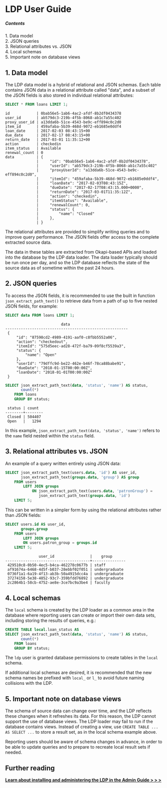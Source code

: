 LDP User Guide
==============

##### Contents  
1\. Data model  
2\. JSON queries  
3\. Relational attributes vs. JSON  
4\. Local schemas  
5\. Important note on database views


1\. Data model
--------------

The LDP data model is a hybrid of relational and JSON schemas.  Each table
contains JSON data in a relational attribute called "data", and a subset of
the JSON fields is also stored in individual relational attributes:

```sql
SELECT * FROM loans LIMIT 1;
```
```
id            | 0bab56e5-1ab6-4ac2-afdf-8b2df0434378
user_id       | ab579dc3-219b-4f5b-8068-ab1c7a55c402
proxy_user_id | a13dda6b-51ce-4543-be9c-eff894c0c2d0
item_id       | 459afaba-5b39-468d-9072-eb1685e0ddf4
loan_date     | 2017-02-03 08:43:15+00
due_date      | 2017-02-17 08:43:15+00
return_date   | 2017-03-01 11:35:12+00
action        | checkedin
item_status   | Available
renewal_count | 0
data          | {                                                          
              |     "id": "0bab56e5-1ab6-4ac2-afdf-8b2df0434378",          
              |     "userId": "ab579dc3-219b-4f5b-8068-ab1c7a55c402"       
              |     "proxyUserId": "a13dda6b-51ce-4543-be9c-eff894c0c2d0", 
              |     "itemId": "459afaba-5b39-468d-9072-eb1685e0ddf4",      
              |     "loanDate": "2017-02-03T08:43:15Z",                    
              |     "dueDate": "2017-02-17T08:43:15.000+0000",             
              |     "returnDate": "2017-03-01T11:35:12Z",                  
              |     "action": "checkedin",                                 
              |     "itemStatus": "Available",                             
              |     "renewalCount": 0,                                     
              |     "status": {                                            
              |         "name": "Closed"                                   
              |     },                                                     
              | }
```

The relational attributes are provided to simplify writing queries and to
improve query performance.  The JSON fields offer access to the complete
extracted source data.

The data in these tables are extracted from Okapi-based APIs and loaded
into the database by the LDP data loader.  The data loader typically
should be run once per day, and so the LDP database reflects the state
of the source data as of sometime within the past 24 hours.


2\. JSON queries
----------------

To access the JSON fields, it is recommended to use the built in function
`json_extract_path_text()` to retrieve data from a path of up to five nested
JSON fields, for example:

```sql
SELECT data FROM loans LIMIT 1;
```

```
                         data                          
-------------------------------------------------------
 {                                                     
     "id": "87598cd2-4989-4191-aaf0-c8fbb5552a06",     
     "action": "checkedout",                           
     "itemId": "575d5eec-ad28-472f-ba79-09f8cf5539a3", 
     "status": {                                       
         "name": "Open"                                
     },                                                
     "userId": "79dffc9d-be22-462e-b46f-78ca88babe91", 
     "dueDate": "2018-01-15T00:00:00Z",                
     "loanDate": "2018-01-01T00:00:00Z"                
 }                                                     
```

```sql
SELECT json_extract_path_text(data, 'status', 'name') AS status,
       count(*)
    FROM loans
    GROUP BY status;
```

```
 status | count
--------+--------
 Closed | 504407
 Open   |   1294
```

In this example, `json_extract_path_text(data, 'status', 'name')` refers to
the `name` field nested within the `status` field.


3\. Relational attributes vs. JSON
----------------------------------

An example of a query written entirely using JSON data:

```sql
SELECT json_extract_path_text(users.data, 'id') AS user_id,
       json_extract_path_text(groups.data, 'group') AS group
    FROM users
        LEFT JOIN groups
            ON json_extract_path_text(users.data, 'patronGroup') =
               json_extract_path_text(groups.data, 'id')
    LIMIT 5;
```

This can be written in a simpler form by using the relational attributes
rather than JSON fields:

```sql
SELECT users.id AS user_id,
       groups.group
    FROM users
        LEFT JOIN groups
	    ON users.patron_group = groups.id
    LIMIT 5;
```

```
               user_id                |    group
--------------------------------------+---------------
 429510c8-0b50-4ec5-b4ca-462278c0677b | staff
 af91674a-6468-4d5f-b037-28ebbf02f051 | undergraduate
 0736f1a1-6a19-4f13-ab3b-50a4915dcc4a | undergraduate
 37274158-5e38-4852-93c7-359bfdd76892 | undergraduate
 2c2864b1-58cb-4752-ae8e-3ce7bc9a3be4 | faculty
```


<!--

4\. Sample report query
-----------------------

This is an example of a report query that is based on relational attributes
and does not require the use of JSON data.  The query retrieves the number of
loans in subtotals by location and patron group.

```sql
SELECT t.temp_location AS location,
       g.group AS group,
       count(l.id) AS count
    FROM ( SELECT id,
                  user_id
               FROM loans
               WHERE loan_date BETWEEN '2017-01-01' AND '2019-12-31'
         ) AS l
        LEFT JOIN temp_loans AS t
	    ON l.id = t.id
        LEFT JOIN users AS u
	    ON l.user_id = u.id
        LEFT JOIN groups AS g
	    ON u.patron_group = g.id
    GROUP BY t.temp_location, g.group
    ORDER BY t.temp_location, g.group;
```

Note that this query makes use of a join with the `temp_loans` table and
its attribute `temp_location`, which are a temporary workaround for the
lack of a check-out-time "effective location" field.  We expect that the
needed field will be included later in the `loans` table, and the
temporary join table will no longer be required.

-->


4\. Local schemas
-----------------

The `local` schema is created by the LDP loader as a common area in the
database where reporting users can create or import their own data sets,
including storing the results of queries, e.g.:

```sql
CREATE TABLE local.loan_status AS
SELECT json_extract_path_text(data, 'status', 'name') AS status,
       count(*)
    FROM loans
    GROUP BY status;
```

The `ldp` user is granted database permissions to create tables in the
`local` schema.

If additional local schemas are desired, it is recommended that the new
schema names be prefixed with `local_` or `l_` to avoid future naming
collisions with the LDP.


5\. Important note on database views
------------------------------------

The schema of source data can change over time, and the LDP reflects
these changes when it refreshes its data.  For this reason, the LDP
cannot support the use of database views.  The LDP loader may fail to
run if the database contains views.  Instead of creating a view, use
`CREATE TABLE ... AS SELECT ...` to store a result set, as in the local
schema example above.

Reporting users should be aware of schema changes in advance, in order
to be able to update queries and to prepare to recreate local result
sets if needed.


<!--

6\. Historical data
-------------------

As mentioned earlier, the LDP database reflects the state of the source
data as of the last time the LDP data loader was run.  The loader also
maintains another schema called `history` which stores all data that
have been loaded in the past including data that no longer exist in the
source database.  Each table normally has a corresponding history table,
e.g. the history table for `loans` is `history.loans`.

History tables include three attributes: the record ID (`id`), the JSON data
(`data`), and the date and time when the data were loaded (`updated`):

```sql
SELECT * FROM history.loans LIMIT 1;
```
```
id      | 0bab56e5-1ab6-4ac2-afdf-8b2df0434378
data    | {                                                          
        |     "action": "checkedin",                                 
        |     "dueDate": "2017-02-17T08:43:15.000+0000",             
        |     "id": "0bab56e5-1ab6-4ac2-afdf-8b2df0434378",          
        |     "itemId": "459afaba-5b39-468d-9072-eb1685e0ddf4",      
        |     "itemStatus": "Available",                             
        |     "loanDate": "2017-02-03T08:43:15Z",                    
        |     "proxyUserId": "a13dda6b-51ce-4543-be9c-eff894c0c2d0", 
        |     "renewalCount": 0,                                     
        |     "returnDate": "2017-03-01T11:35:12Z",                  
        |     "status": {                                            
        |         "name": "Closed"                                   
        |     },                                                     
        |     "userId": "ab579dc3-219b-4f5b-8068-ab1c7a55c402"       
        | }
updated | 2019-09-06 03:46:49.362606+00
```

Unlike the main LDP tables in which IDs are unique per table, the
history tables can have many records with the same ID.  Note also that
if a value in the source database changes more than once during the
interval between any two runs of the LDP loader, the LDP history will
only reflect the last of those changes.

Since the source data schemas evolve over time, the `data` attribute in
history tables does not necessarily have a single schema that is
consistent over an entire table.  As a result, reporting on history
tables may require "data cleaning" as preparation before the data can be
used.  A suggested first step could be to select a subset of data within
a time window, pulling out JSON fields of interest into relational
attributes, and storing this result in a local table, e.g.:

```sql
CREATE TABLE local.loan_status_history AS
SELECT id,
       json_extract_path_text(data, 'itemStatus') AS item_status,
       updated
    FROM history.loans
    WHERE updated BETWEEN '2019-01-01' AND '2019-12-31';
```

From there one might examine the data to check for inconsistent or missing
values, update them, etc.  Note that in SQL, `''` and `NULL` may look the same
in the output of a `SELECT`, but they are distinct values.

-->


<!--

6\. Schema documentation
------------------------

The LDP project plans to include documentation on mappings between LDP tables
and the FOLIO module interfaces defined by the [FOLIO API
documentation](https://dev.folio.org/reference/api/).

-->


<!--

6\. Report queries
------------------

Report queries for the LDP are being developed by the FOLIO reporting
community in the [ldp-analytics](https://github.com/folio-org/ldp-analytics)
repository.

-->


Further reading
---------------

[**Learn about installing and administering the LDP in the Admin Guide > > >**](ADMIN_GUIDE.md)

